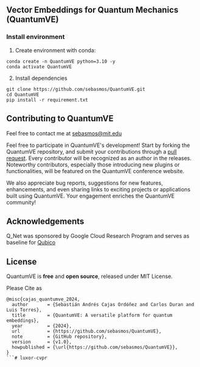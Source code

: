 ## Vector Embeddings for Quantum Mechanics (QuantumVE) 

### Install environment

1. Create environment with conda:

```
conda create -n QuantumVE python=3.10 -y
conda activate QuantumVE
```

2. Install dependencies

```
git clone https://github.com/sebasmos/QuantumVE.git
cd QuantumVE
pip install -r requirement.txt
```

## Contributing to QuantumVE

Feel free to contact me at sebasmos@mit.edu 

Feel free to participate in QuantumVE's development!  Start by forking the QuantumVE repository, and submit your contributions through a [pull request](https://help.github.com/articles/about-pull-requests/). Every contributor will be recognized as an author in the releases. Noteworthy contributors, especially those introducing new plugins or functionalities, will be featured on the QuantumVE conference website.

We also appreciate bug reports, suggestions for new features, enhancements, and even sharing links to exciting projects or applications built using QuantumVE. Your engagement enriches the QuantumVE community!


## Acknowledgements

Q_Net was sponsored by Google Cloud Research Program and serves as baseline for [Qubico](https://github.com/Qubico-Hack)


## License

QuantumVE is **free** and **open source**, released under MIT License.


Please Cite as 

```
@misc{cajas_quantumve_2024,
  author       = {Sebastián Andrés Cajas Ordóñez and Carlos Duran and Luis Torres},
  title        = {QuantumVE: A versatile platform for quantum embeddings},
  year         = {2024},
  url          = {https://github.com/sebasmos/QuantumVE},
  note         = {GitHub repository},
  version      = {v1.0},
  howpublished = {\url{https://github.com/sebasmos/QuantumVE}},
}
```# luxor-cvpr
